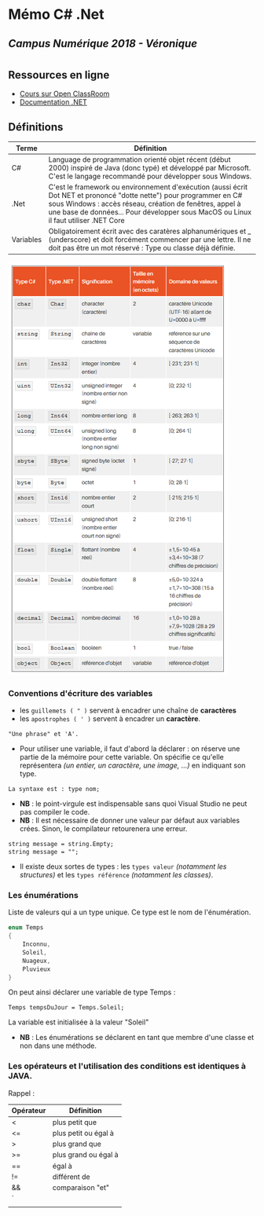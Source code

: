 # Mémo C# .Net
## *Campus Numérique 2018 - Véronique*
#
## Ressources en ligne

* [Cours sur Open ClassRoom](https://openclassrooms.com/fr/courses/218202-apprenez-a-programmer-en-c-sur-net)
* [Documentation .NET](https://docs.microsoft.com/fr-fr/dotnet/standard/)

## Définitions

| Terme        | Définition     |
| ------------- |-------------- | 
| C#     | Language de programmation orienté objet récent (début 2000) inspiré de Java (donc typé) et développé par Microsoft. C'est le langage recommandé pour développer sous Windows. |
| .Net   | C'est le framework ou environnement d'exécution (aussi écrit Dot NET et prononcé "dotte nette") pour programmer en C# sous Windows : accès réseau, création de fenêtres, appel à une base de données... Pour développer sous MacOS ou Linux il faut utiliser .NET Core | 
| Variables | Obligatoirement écrit avec des caratères alphanumériques et _ (underscore) et doit forcément commencer par une lettre. Il ne doit pas être un mot réservé : Type ou classe déjà définie.|
![Types de base](images/csharp/variables.png)

### Conventions d'écriture des variables

* les `guillemets ( " )` servent à encadrer une chaîne de **caractères**
* les `apostrophes ( ' )` servent à encadrer un **caractère**.
```
"Une phrase" et 'A'.
```
* Pour utiliser une variable, il faut d'abord la déclarer : on réserve une partie de la mémoire pour cette variable. On spécifie ce qu'elle représentera *(un entier, un caractère, une image, ...)* en indiquant son type.
```
La syntaxe est : type nom;
```
* **NB** : le point-virgule est indispensable sans quoi Visual Studio ne peut pas compiler le code.
* **NB** : Il est nécessaire de donner une valeur par défaut aux variables crées. Sinon, le compilateur retourenera une erreur.
```
string message = string.Empty;
string message = "";
```
* Il existe deux sortes de types : les ``types valeur`` *(notamment les structures)* et les ``types référence`` *(notamment les classes)*.


### Les énumérations

Liste de valeurs qui a un type unique. Ce type est le nom de l'énumération. 
```java
enum Temps
{
    Inconnu,
    Soleil,
    Nuageux,
    Pluvieux
}
```
On peut ainsi déclarer une variable de type Temps :
```
Temps tempsDuJour = Temps.Soleil;
```
La variable est initialisée à la valeur "Soleil"

* **NB** : Les énumérations se déclarent en tant que membre d'une classe et non dans une méthode.


### Les opérateurs et l'utilisation des conditions est identiques à JAVA.

Rappel : 

| Opérateur           | Définition        | 
| ------------------- |------------------ | 
| <     |   plus petit que          |
| <=    |   plus petit ou égal à    |
| >     |   plus grand que          |
| >=    |   plus grand ou égal à    |
| ==    |   égal à                  |
| !=    |   différent de            |
| &&    |   comparaison "et"        |
| `||`  |   comparaison "ou"        |
|       |                           |
